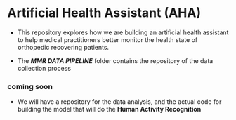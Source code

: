 # Artificial Health Assistant (AHA)

- This repository explores how we are building an artificial health assistant to help medical practitioners better monitor
the health state of orthopedic recovering patients.

- The **_MMR DATA PIPELINE_** folder contains the repository of the data collection process

### coming soon

- We will have a repository for the data analysis, and the actual code for building the model that will do the 
  **Human Activity Recognition**